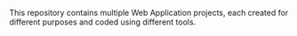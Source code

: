 This repository contains multiple Web Application projects, each created for different purposes and coded using different tools.
